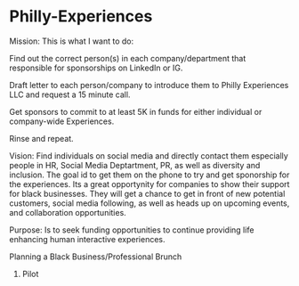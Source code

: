 # Philly-Experiences

Mission:
This is what I want to do:

Find out the correct person(s) in each company/department that responsible for sponsorships on LinkedIn or IG.

Draft letter to each person/company to introduce them to Philly Experiences LLC and request a 15 minute call.

Get sponsors to commit to at least 5K in funds for either individual or company-wide Experiences.

Rinse and repeat.


Vision:
Find individuals on social media and directly contact them especially people in HR, Social Media Deptartment, PR, as well as diversity and inclusion. The goal id to get them on the phone to try and get sponorship for the experiences. Its a great opportynity for companies to show their support for black businesses. They will get a chance to get in front of new potential customers, social media following, as well as heads up on upcoming events, and collaboration opportunities.


Purpose:
Is to seek funding opportunities to continue providing life enhancing human interactive experiences.

Planning a Black Business/Professional Brunch
1. Pilot 

